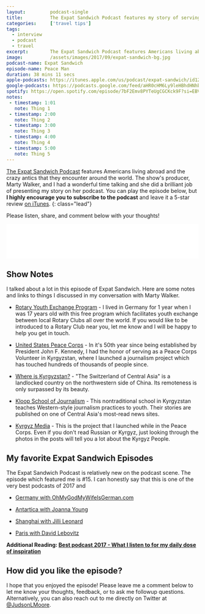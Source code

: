 ```yaml
---
layout: 		podcast-single
title:			The Expat Sandwich Podcast features my story of serving humanity.
categories:		['travel tips']
tags:
  - interview
  - podcast
  - travel
excerpt:		The Expat Sandwich Podcast features Americans living abroad and the crazy but interesting lives they lead. I share stories from my travels and work in humanitarian service in the season 2 opener.
image:			/assets/images/2017/09/expat-sandwich-bg.jpg
podcast-name: Expat Sandwich
episode-name: Peace Man
duration: 38 mins 11 secs
apple-podcasts: https://itunes.apple.com/us/podcast/expat-sandwich/id1205730536?mt=2&i=1000391839858
google-podcasts: https://podcasts.google.com/feed/aHR0cHM6Ly9leHBhdHNhbmR3aWNoLmxpYnN5bi5jb20vcnNz/episode/MjgzNzI4ZmRjMWY3ZmViY2Y5YmRjMTlkOWQ5ZGE5YzY
spotify: https://open.spotify.com/episode/7bF2Emv8PYTeUgCGCKck9F?si=EBVd_U5KQIm21IjYuKyqYQ
notes:
 - timestamp: 1:01
   note: Thing 1
 - timestamp: 2:00
   note: Thing 2
 - timestamp: 3:00
   note: Thing 3
 - timestamp: 4:00
   note: Thing 4
 - timestamp: 5:00
   note: Thing 5
---
```


[The Expat Sandwich Podcast](http://expatsandwich.com/) features Americans living abroad and the crazy antics that they encounter around the world. The show's producer, Marty Walker, and I had a wonderful time talking and she did a brilliant job of presenting my story on her podcast. You can play the episode below, but **I highly encourage you to subscribe to the podcast** and leave it a 5-star review [on iTunes](https://itunes.apple.com/us/podcast/expat-sandwich/id1205730536?mt=2).
{: class="lead"}

Please listen, share, and comment below with your thoughts!

<iframe style="border: none" src="//html5-player.libsyn.com/embed/episode/id/5706524/height/90/theme/custom/thumbnail/yes/direction/backward/render-playlist/no/custom-color/87A93A/" height="90" width="100%" scrolling="no"  allowfullscreen webkitallowfullscreen mozallowfullscreen oallowfullscreen msallowfullscreen></iframe>

## Show Notes

I talked about a lot in this episode of Expat Sandwich. Here are some notes and links to things I discussed in my conversation with Marty Walker.

- [Rotary Youth Exchange Program](https://www.rotary.org/en/our-programs/youth-exchanges) - I lived in Germany for 1 year when I was 17 years old with this free program which facilitates youth exchange between local Rotary Clubs all over the world. If you would like to be introduced to a Rotary Club near you, let me know and I will be happy to help you get in touch.

- [United States Peace Corps](https://www.peacecorps.gov/volunteer/is-peace-corps-right-for-me/) - In it's 50th year since being established by President John F. Kennedy, I had the honor of serving as a Peace Corps Volunteer in Kyrgyzstan, where I launched a journalism project which has touched hundreds of thousands of people since.

- [Where is Kyrgyzstan?](https://en.wikipedia.org/wiki/Kyrgyzstan) - "The Switzerland of Central Asia" is a landlocked country on the northwestern side of China. Its remoteness is only surpassed by its beauty.

- [Kloop School of Journalism](https://kloop.kg/) - This nontraditional school in Kyrgyzstan teaches Western-style journalism practices to youth. Their stories are published on one of Central Asia's most-read news sites.

- [Kyrgyz Media](http://kyrgyzmedia.kg/) - This is the project that I launched while in the Peace Corps. Even if you don't read Russian or Kyrgyz, just looking through the photos in the posts will tell you a lot about the Kyrgyz People.

## My favorite Expat Sandwich Episodes

The Expat Sandwich Podcast is relatively new on the podcast scene. The episode which featured me is #15. I can honestly say that this is one of the very best podcasts of 2017 and

- [Germany with OhMyGodMyWifeIsGerman.com](http://expatsandwich.com/episode-008-germany-with-ohgodmywifeisgerman/)

- [Antartica with Joanna Young](http://expatsandwich.com/episode-011-antarctica-joanna-young/)

- [Shanghai with Jilli Leonard](http://expatsandwich.com/episode-12-shanghai-jilli-leonard/)

- [Paris with David Lebovitz](http://expatsandwich.com/paris-david-lebovitz/)

**Additional Reading: [Best podcast 2017 - What I listen to for my daily dose of inspiration](/best-podcast-2017/)**

## How did you like the episode?

I hope that you enjoyed the episode! Please leave me a comment below to let me know your thoughts, feedback, or to ask me followup questions. Alternatively, you can also reach out to me directly on Twitter at [@JudsonLMoore](https://twitter.com/judsonlmoore).
